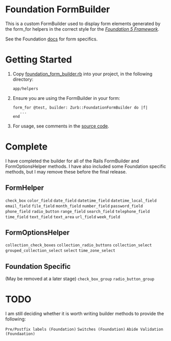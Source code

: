 # Foundation FormBuilder

This is a custom FormBuilder used to display form elements generated
by the form_for helpers in the correct style for
the [*Foundation 5 Framework*](http://foundation.zurb.com/).


See the Foundation [docs](http://foundation.zurb.com/docs/components/forms.html)
for form specifics.

# Getting Started

1.  Copy [foundation_form_builder.rb](https://github.com/ashleybye/foundation-form-builder/blob/master/app/helpers/zurb/foundation_form_builder.rb) into your project,
in the following directory:

        app/helpers

2.  Ensure you are using the FormBuilder in your form:

        form_for @test, builder: Zurb::FoundationFormBuilder do |f|
           ...
        end

3.  For usage, see comments in the [source code](https://github.com/ashleybye/foundation-form-builder/blob/master/app/helpers/zurb/foundation_form_builder.rb).

# Complete

I have completed the builder for all of the Rails FormBuilder and FormOptionsHelper
methods. I have also included some Foundation specific methods, but I may remove these
before the final release.

## FormHelper

`check_box`
`color_field`
`date_field`
`datetime_field`
`datetime_local_field`
`email_field`
`file_field`
`month_field`
`number_field`
`password_field`
`phone_field`
`radio_button`
`range_field`
`search_field`
`telephone_field`
`time_field`
`text_field`
`text_area`
`url_field`
`week_field`

## FormOptionsHelper

`collection_check_boxes`
`collection_radio_buttons`
`collection_select`
`grouped_collection_select`
`select`
`time_zone_select`

## Foundation Specific

(May be removed at a later stage)
`check_box_group`
`radio_button_group`

# TODO

I am still deciding whether it is worth writing builder methods to provide the following:

`Pre/Postfix labels (Foundation)`
`Switches (Foundation)`
`Abide Validation (Foundaation)`